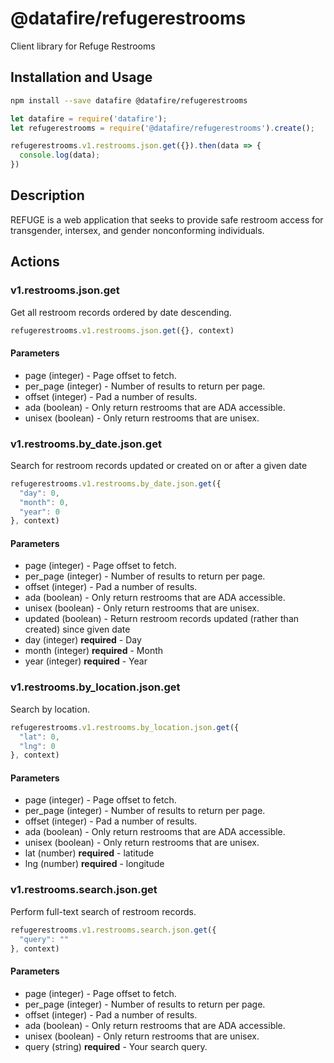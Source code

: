 # @datafire/refugerestrooms

Client library for Refuge Restrooms

## Installation and Usage
```bash
npm install --save datafire @datafire/refugerestrooms
```

```js
let datafire = require('datafire');
let refugerestrooms = require('@datafire/refugerestrooms').create();

refugerestrooms.v1.restrooms.json.get({}).then(data => {
  console.log(data);
})
```

## Description
REFUGE is a web application that seeks to provide safe restroom access for transgender, intersex, and gender nonconforming individuals.

## Actions
### v1.restrooms.json.get
Get all restroom records ordered by date descending.


```js
refugerestrooms.v1.restrooms.json.get({}, context)
```

#### Parameters
* page (integer) - Page offset to fetch.
* per_page (integer) - Number of results to return per page.
* offset (integer) - Pad a number of results.
* ada (boolean) - Only return restrooms that are ADA accessible.
* unisex (boolean) - Only return restrooms that are unisex.

### v1.restrooms.by_date.json.get
Search for restroom records updated or created on or after a given date


```js
refugerestrooms.v1.restrooms.by_date.json.get({
  "day": 0,
  "month": 0,
  "year": 0
}, context)
```

#### Parameters
* page (integer) - Page offset to fetch.
* per_page (integer) - Number of results to return per page.
* offset (integer) - Pad a number of results.
* ada (boolean) - Only return restrooms that are ADA accessible.
* unisex (boolean) - Only return restrooms that are unisex.
* updated (boolean) - Return restroom records updated (rather than created) since given date
* day (integer) **required** - Day
* month (integer) **required** - Month
* year (integer) **required** - Year

### v1.restrooms.by_location.json.get
Search by location.


```js
refugerestrooms.v1.restrooms.by_location.json.get({
  "lat": 0,
  "lng": 0
}, context)
```

#### Parameters
* page (integer) - Page offset to fetch.
* per_page (integer) - Number of results to return per page.
* offset (integer) - Pad a number of results.
* ada (boolean) - Only return restrooms that are ADA accessible.
* unisex (boolean) - Only return restrooms that are unisex.
* lat (number) **required** - latitude
* lng (number) **required** - longitude

### v1.restrooms.search.json.get
Perform full-text search of restroom records.


```js
refugerestrooms.v1.restrooms.search.json.get({
  "query": ""
}, context)
```

#### Parameters
* page (integer) - Page offset to fetch.
* per_page (integer) - Number of results to return per page.
* offset (integer) - Pad a number of results.
* ada (boolean) - Only return restrooms that are ADA accessible.
* unisex (boolean) - Only return restrooms that are unisex.
* query (string) **required** - Your search query.

